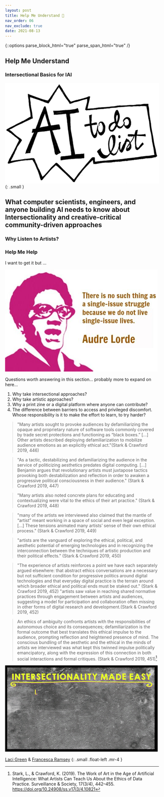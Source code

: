 ```yaml
---
layout: post
title: Help Me Understand 🤩 
nav_order: 06
nav_exclude: true
date: 2021-08-13
---
```

{::options parse_block_html="true" parse_span_html="true" /}

<main class="zine">
<section class="zine-page page-1" markdown="1">

<!-- ## An Engineer's Guide to Intersectional AI -->
<!-- Engineers for Intersectionality -->
## Help Me Understand
### Intersectional Basics for IAI
<!-- how to make the code starter pack and the intersectionality starter pack like parallel kits, processing threads... learning the languages of code, learning the languages of intersectionality -->

![AI To-Do List](../assets/img/LC-AIToDoList.png)
{: .small }


</section>
<section class="zine-page page-2" markdown="1">

## What computer scientists, engineers, and anyone building AI needs to know about Intersectionality and creative-critical community-driven approaches 

### Why Listen to Artists? 
<!-- #### Arts, Social Science, & Humanities for Technologies in 8 Pages !? -->

<!-- What should this cover? -->

### Help Me Help

I want to get it but ...

![Lorde](../assets/img/AudreLordeSingleIssue.jpg)

<!-- ## Intersectionality Basics for Cuties of All Kinds -->

Questions worth answering in this section... probably more to expand on here...
  1. Why take intersectional approaches?
  2. Why take artistic approaches?
  3. Why a print zine or a digital platform where anyone can contribute?
  4. The difference between barriers to access and privileged discomfort. Whose responsibility is it to make the effort to learn, to try harder? 

>"Many artists sought to provoke audiences by defamiliarizing the opaque and proprietary nature of software tools commonly covered by trade secret protections and functioning as “black boxes.” [...] Other artists described deploying defamiliarization to mobilize audience emotions as an explicitly ethical act."(Stark & Crawford 2019, 446)

>"As a tactic, destabilizing and defamiliarizing the audience in the service of politicizing aesthetics predates digital computing. [...] Benjamin argues that revolutionary artists must juxtapose tactics provoking both destabilization and reflection in order to awaken a progressive political consciousness in their audience." (Stark & Crawford 2019, 447)

>"Many artists also noted concrete plans for educating and contextualizing were vital to the ethics of their art practice." (Stark & Crawford 2019, 448)

>"many of the artists we interviewed also claimed that the mantle of “artist” meant working in a space of social and even legal exception. [...] These tensions animated many artists’ sense of their own ethical process." (Stark & Crawford 2019, 449)

>"artists are the vanguard of exploring the ethical, political, and aesthetic potential of emerging technologies and in recognizing the interconnection between the techniques of artistic production and their political effects." (Stark & Crawford 2019, 450)

>"The experience of artists reinforces a point we have each separately argued elsewhere: that abstract ethics conversations are a necessary but not sufficient condition for progressive politics around digital technologies and that everyday digital practice is the terrain around which broader ethical and political ends must be staked out." (Stark & Crawford 2019, 452)
>"artists saw value in reaching shared normative practices through engagement between artists and audiences, suggesting a model for participation and collaboration often missing in other forms of digital research and development.(Stark & Crawford 2019, 452)

> An ethics of ambiguity confronts artists with the responsibilities of autonomous choice and its consequences; defamiliarization is the formal outcome that best translates this ethical impulse to the audience, prompting reflection and heightened presence of mind. The conscious bundling of the aesthetic and the ethical in the minds of artists we interviewed was what kept this twinned impulse politically emancipatory, along with the expression of this connection in both social interactions and formal critiques. (Stark & Crawford 2019, 451)[^Stark]


[^Stark]: Stark, L., & Crawford, K. (2019). The Work of Art in the Age of Artificial Intelligence: What Artists Can Teach Us About the Ethics of Data Practice. Surveillance & Society, 17(3/4), 442–455. https://doi.org/10.24908/ss.v17i3/4.10821

</section>

<section class="zine-page page-3" markdown="1">

<div class="small float-left mr-4">

![Intersectionality Made Easy](../assets/img/EasyIntersect.gif)

[Laci Green](https://twitter.com/gogreen18) & [Francesca Ramsey](https://twitter.com/chescaleigh)
{: .small .float-left .mr-4 }

</div>

</section>

<section class="zine-page page-4" markdown="1">
</section>

<section class="zine-page page-5" markdown="1">
</section>

<section class="zine-page page-6" markdown="1">
</section>

<section class="zine-page page-7" markdown="1">
</section>

<section class="zine-page page-8" markdown="1">
</section>
</main>

<!-- references -->